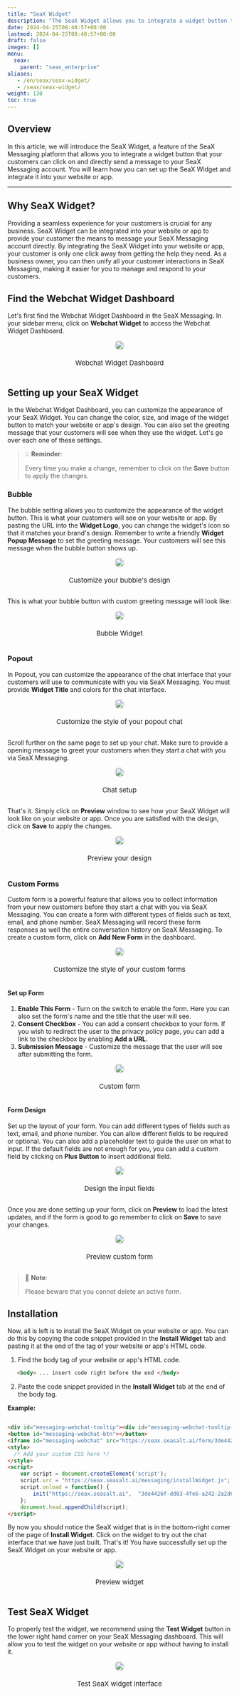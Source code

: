 ```yaml
---
title: "SeaX Widget"
description: "The SeaX Widget allows you to integrate a widget button that your customers can click on and directly send a message to your SeaX Messaging account."
date: 2024-04-25T08:48:57+00:00
lastmod: 2024-04-25T08:48:57+00:00
draft: false
images: []
menu:
  seax:
    parent: "seax_enterprise"
aliases:
   - /en/seax/seax-widget/
   - /seax/seax-widget/
weight: 130
toc: true
---
```


## Overview
In this article, we will introduce the SeaX Widget, a feature of the SeaX Messaging platform that allows you to integrate a widget button that your customers can click on and directly send a message to your SeaX Messaging account. You will learn how you can set up the SeaX Widget and integrate it into your website or app.

-------------------
## Why SeaX Widget?
Providing a seamless experience for your customers is crucial for any business. SeaX Widget can be integrated into your website or app to provide your customer the means to message your SeaX Messaging account directly. By integrating the SeaX Widget into your website or app, your customer is only one click away from getting the help they need. As a business owner, you can then unify all your customer interactions in SeaX Messaging, making it easier for you to manage and respond to your customers.

## Find the Webchat Widget Dashboard
Let's first find the Webchat Widget Dashboard in the SeaX Messaging. In your sidebar menu, click on **Webchat Widget** to access the Webchat Widget Dashboard.

<div style="display: flex; flex-direction: column; align-items: center;">
<div style="width: 100%; text-align: center; display: flex; flex-direction: column; align-items: center; justify-item: center">
    <a href="/images/seax/en/seax-widget/widget-dashboard.png" target="_blank">
    <img width="100%" style="border-radius: 0.4rem; cursor: zoom-in;" src="/images/seax/en/seax-widget/widget-dashboard.png" alt="">
    </a>
    <p style="margin-top: 20px; font-size: 15px">Webchat Widget Dashboard</p>
</div>
</div>

## Setting up your SeaX Widget
In the Webchat Widget Dashboard, you can customize the appearance of your SeaX Widget. You can change the color, size, and image of the widget button to match your website or app's design. You can also set the greeting message that your customers will see when they use the widget. Let's go over each one of these settings.

> :bulb: **Reminder**:
> 
> Every time you make a change, remember to click on the **Save** button to apply the changes.

### Bubble
The bubble setting allows you to customize the appearance of the widget button. This is what your customers will see on your website or app. By pasting the URL into the **Widget Logo**, you can change the widget's icon so that it matches your brand's design. Remember to write a friendly **Widget Popup Message** to set the greeting message. Your customers will see this message when the bubble button shows up.

<div style="display: flex; flex-direction: column; align-items: center;">
<div style="width: 100%; text-align: center; display: flex; flex-direction: column; align-items: center; justify-item: center">
    <a href="/images/seax/en/seax-widget/bubble-input.png" target="_blank">
    <img width="100%" style="border-radius: 0.4rem; cursor: zoom-in;" src="/images/seax/en/seax-widget/bubble-input.png" alt="">
    </a>
    <p style="margin-top: 20px; font-size: 15px">Customize your bubble's design</p>
</div>
</div>

This is what your bubble button with custom greeting message will look like:

<div style="display: flex; flex-direction: column; align-items: center;">
<div style="width: 100%; text-align: center; display: flex; flex-direction: column; align-items: center; justify-item: center">
    <a href="/images/seax/en/seax-widget/bubble-result.png" target="_blank">
    <img width="100%" style="border-radius: 0.4rem; cursor: zoom-in;" src="/images/seax/en/seax-widget/bubble-result.png" alt="">
    </a>
    <p style="margin-top: 20px; font-size: 15px">Bubble Widget</p>
</div>
</div>

### Popout

In Popout, you can customize the appearance of the chat interface that your customers will use to communicate with you via SeaX Messaging. You must provide **Widget Title** and colors for the chat interface. 

<div style="display: flex; flex-direction: column; align-items: center;">
<div style="width: 100%; text-align: center; display: flex; flex-direction: column; align-items: center; justify-item: center">
    <a href="/images/seax/en/seax-widget/popout-input.png" target="_blank">
    <img width="100%" style="border-radius: 0.4rem; cursor: zoom-in;" src="/images/seax/en/seax-widget/popout-input.png" alt="">
    </a>
    <p style="margin-top: 20px; font-size: 15px">Customize the style of your popout chat</p>
</div>
</div>

Scroll further on the same page to set up your chat. Make sure to provide a opening message to greet your customers when they start a chat with you via SeaX Messaging.

<div style="display: flex; flex-direction: column; align-items: center;">
<div style="width: 100%; text-align: center; display: flex; flex-direction: column; align-items: center; justify-item: center">
    <a href="/images/seax/en/seax-widget/chat-setup.png" target="_blank">
    <img width="100%" style="border-radius: 0.4rem; cursor: zoom-in;" src="/images/seax/en/seax-widget/chat-setup.png" alt="">
    </a>
    <p style="margin-top: 20px; font-size: 15px">Chat setup</p>
</div>
</div>

That's it. Simply click on **Preview** window to see how your SeaX Widget will look like on your website or app. Once you are satisfied with the design, click on **Save** to apply the changes.

<div style="display: flex; flex-direction: column; align-items: center;">
<div style="width: 100%; text-align: center; display: flex; flex-direction: column; align-items: center; justify-item: center">
    <a href="/images/seax/en/seax-widget/popout-preview.png" target="_blank">
    <img width="100%" style="border-radius: 0.4rem; cursor: zoom-in;" src="/images/seax/en/seax-widget/popout-preview.png" alt="">
    </a>
    <p style="margin-top: 20px; font-size: 15px">Preview your design</p>
</div>
</div>

### Custom Forms
Custom form is a powerful feature that allows you to collect information from your new customers before they start a chat with you via SeaX Messaging. You can create a form with different types of fields such as text, email, and phone number. SeaX Messaging will record these form responses as well the entire conversation history on SeaX Messaging. To create a custom form, click on **Add New Form** in the dashboard.

<div style="display: flex; flex-direction: column; align-items: center;">
<div style="width: 100%; text-align: center; display: flex; flex-direction: column; align-items: center; justify-item: center">
    <a href="/images/seax/zh/form-setup.png" target="_blank">
    <img width="100%" style="border-radius: 0.4rem; cursor: zoom-in;" src="/images/seax/zh/form-setup.png" alt="">
    </a>
    <p style="margin-top: 20px; font-size: 15px">Customize the style of your custom forms</p>
</div>
</div>

#### Set up Form

1. **Enable This Form** - Turn on the switch to enable the form. Here you can also set the form's name and the title that the user will see.
2. **Consent Checkbox** - You can add a consent checkbox to your form. If you wish to redirect the user to the privacy policy page, you can add a link to the checkbox by enabling **Add a URL**.
3. **Submission Message** - Customize the message that the user will see after submitting the form.

<div style="display: flex; flex-direction: column; align-items: center;">
<div style="width: 100%; text-align: center; display: flex; flex-direction: column; align-items: center; justify-item: center">
    <a href="/images/seax/en/seax-widget/form-view.png" target="_blank">
    <img width="100%" style="border-radius: 0.4rem; cursor: zoom-in;" src="/images/seax/en/seax-widget/form-view.png" alt="">
    </a>
    <p style="margin-top: 20px; font-size: 15px">Custom form</p>
</div>
</div>

#### Form Design
Set up the layout of your form. You can add different types of fields such as text, email, and phone number. You can allow different fields to be required or optional. You can also add a placeholder text to guide the user on what to input. If the default fields are not enough for you, you can add a custom field by clicking on **Plus Button** to insert additional field.

<div style="display: flex; flex-direction: column; align-items: center;">
<div style="width: 100%; text-align: center; display: flex; flex-direction: column; align-items: center; justify-item: center">
    <a href="/images/seax/en/seax-widget/form-design.png" target="_blank">
    <img width="100%" style="border-radius: 0.4rem; cursor: zoom-in;" src="/images/seax/en/seax-widget/form-design.png" alt="">
    </a>
    <p style="margin-top: 20px; font-size: 15px">Design the input fields</p>
</div>
</div>

Once you are done setting up your form, click on **Preview** to load the latest updates, and if the form is good to go remember to click on **Save** to save your changes. 

<div style="display: flex; flex-direction: column; align-items: center;">
<div style="width: 100%; text-align: center; display: flex; flex-direction: column; align-items: center; justify-item: center">
    <a href="/images/seax/en/seax-widget/form-preview.png" target="_blank">
    <img width="100%" style="border-radius: 0.4rem; cursor: zoom-in;" src="/images/seax/en/seax-widget/form-preview.png" alt="">
    </a>
    <p style="margin-top: 20px; font-size: 15px">Preview custom form</p>
</div>
</div>

> :pushpin: **Note**:
>
>  Please beware that you cannot delete an active form.

## Installation

Now, all is left is to install the SeaX Widget on your website or app. You can do this by copying the code snippet provided in the **Install Widget** tab and pasting it at the end of the  <body> tag of your website or app's HTML code.

1. Find the body tag of your website or app's HTML code. 
```html
   <body> ... insert code right before the end </body>
```
2. Paste the code snippet provided in the **Install Widget** tab at the end of the body tag.

**Example:**
```html

<div id="messaging-webchat-tooltip"><div id="messaging-webchat-tooltip--inner"></div></div>
<button id="messaging-webchat-btn"></button>
<iframe id="messaging-webchat" src="https://seax.seasalt.ai/form/3de4426f-dd03-4fe6-a242-2a2d6ddb4e02"></iframe>
<style>
  /* Add your custom CSS here */
</style>
<script>
    var script = document.createElement('script');
    script.src = "https://seax.seasalt.ai/messaging/installWidget.js";
    script.onload = function() {
        init("https://seax.seasalt.ai",  "3de4426f-dd03-4fe6-a242-2a2d6ddb4e02");
    };
    document.head.appendChild(script);
</script>
```

By now you should notice the SeaX widget that is in the bottom-right corner of the page of **Install Widget**. Click on the widget to try out the chat interface that we have just built. That's it! You have successfully set up the SeaX Widget on your website or app.

<div style="display: flex; flex-direction: column; align-items: center;">
<div style="width: 60%; text-align: center; display: flex; flex-direction: column; align-items: center; justify-item: center">
    <a href="/images/seax/en/seax-widget/widget-done.png" target="_blank">
    <img width="100%" style="border-radius: 0.4rem; cursor: zoom-in;" src="/images/seax/en/seax-widget/widget-done.png" alt="">
    </a>
    <p style="margin-top: 20px; font-size: 15px">Preview widget</p>
</div>
</div>

## Test SeaX Widget

To properly test the widget, we recommend using the **Test Widget** button in the lower right hand corner on your SeaX Messaging dashboard. This will allow you to test the widget on your website or app without having to install it.


<div style="display: flex; flex-direction: column; align-items: center;">
<div style="width: 80%; text-align: center; display: flex; flex-direction: column; align-items: center; justify-item: center">
    <a href="/images/seax/en/seax-widget/test-widget.png" target="_blank">
    <img width="100%" style="border-radius: 0.4rem; cursor: zoom-in;" src="/images/seax/en/seax-widget/test-widget.png" alt="">
    </a>
    <p style="margin-top: 20px; font-size: 15px">Test SeaX widget interface</p>
</div>
</div>

